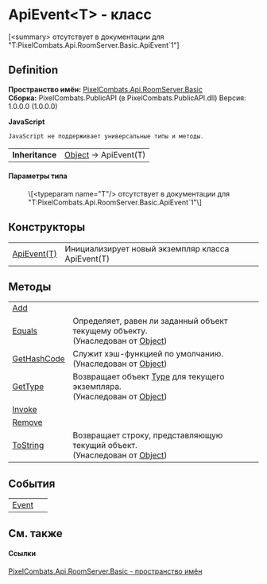 # ApiEvent&lt;T&gt; - класс


\[&lt;summary&gt; отсутствует в документации для "T:PixelCombats.Api.RoomServer.Basic.ApiEvent`1"\]



## Definition
**Пространство имён:** <a href="299769b5-0515-f682-c4bd-afa5af18175d">PixelCombats.Api.RoomServer.Basic</a>  
**Сборка:** PixelCombats.PublicAPI (в PixelCombats.PublicAPI.dll) Версия: 1.0.0.0 (1.0.0.0)

**JavaScript**
``` JavaScript
JavaScript не поддерживает универсальные типы и методы.
```

<table><tr><td><strong>Inheritance</strong></td><td><a href="https://learn.microsoft.com/dotnet/api/system.object" target="_blank" rel="noopener noreferrer">Object</a>  →  ApiEvent(T)</td></tr>
</table>



#### Параметры типа
<dl><dt /><dd>\[&lt;typeparam name="T"/&gt; отсутствует в документации для "T:PixelCombats.Api.RoomServer.Basic.ApiEvent`1"\]</dd></dl>

## Конструкторы
<table>
<tr>
<td><a href="7e7e1bdb-480d-c20c-115a-f1c505868c5e">ApiEvent(T)</a></td>
<td>Инициализирует новый экземпляр класса ApiEvent(T)</td></tr>
</table>

## Методы
<table>
<tr>
<td><a href="fceded9b-08f4-0bd2-66e2-65ac6d302d4b">Add</a></td>
<td> </td></tr>
<tr>
<td><a href="https://learn.microsoft.com/dotnet/api/system.object.equals#system-object-equals(system-object)" target="_blank" rel="noopener noreferrer">Equals</a></td>
<td>Определяет, равен ли заданный объект текущему объекту.<br />(Унаследован от <a href="https://learn.microsoft.com/dotnet/api/system.object" target="_blank" rel="noopener noreferrer">Object</a>)</td></tr>
<tr>
<td><a href="https://learn.microsoft.com/dotnet/api/system.object.gethashcode#system-object-gethashcode" target="_blank" rel="noopener noreferrer">GetHashCode</a></td>
<td>Служит хэш-функцией по умолчанию.<br />(Унаследован от <a href="https://learn.microsoft.com/dotnet/api/system.object" target="_blank" rel="noopener noreferrer">Object</a>)</td></tr>
<tr>
<td><a href="https://learn.microsoft.com/dotnet/api/system.object.gettype#system-object-gettype" target="_blank" rel="noopener noreferrer">GetType</a></td>
<td>Возвращает объект <a href="https://learn.microsoft.com/dotnet/api/system.type" target="_blank" rel="noopener noreferrer">Type</a> для текущего экземпляра.<br />(Унаследован от <a href="https://learn.microsoft.com/dotnet/api/system.object" target="_blank" rel="noopener noreferrer">Object</a>)</td></tr>
<tr>
<td><a href="39a72775-fc01-3282-11fb-0610c08d8420">Invoke</a></td>
<td> </td></tr>
<tr>
<td><a href="cc2496bc-2587-6602-7167-cffbd0915fd2">Remove</a></td>
<td> </td></tr>
<tr>
<td><a href="https://learn.microsoft.com/dotnet/api/system.object.tostring#system-object-tostring" target="_blank" rel="noopener noreferrer">ToString</a></td>
<td>Возвращает строку, представляющую текущий объект.<br />(Унаследован от <a href="https://learn.microsoft.com/dotnet/api/system.object" target="_blank" rel="noopener noreferrer">Object</a>)</td></tr>
</table>

## События
<table>
<tr>
<td><a href="21902552-ec92-2e03-b5b4-91c19505047a">Event</a></td>
<td> </td></tr>
</table>

## См. также


#### Ссылки
<a href="299769b5-0515-f682-c4bd-afa5af18175d">PixelCombats.Api.RoomServer.Basic - пространство имён</a>  
